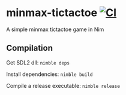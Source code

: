 # minmax-tictactoe [![CI](https://github.com/tandy-1000/minmax-tictactoe/actions/workflows/ci.yml/badge.svg)](https://github.com/tandy-1000/minmax-tictactoe/actions/workflows/ci.yml)
A simple minmax tictactoe game in Nim

## Compilation
Get SDL2 dll: `nimble deps`

Install dependencies: `nimble build`

Compile a release executable: `nimble release`